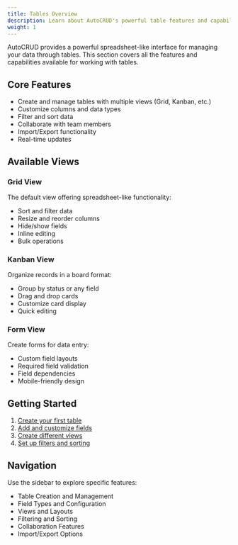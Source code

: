 ```yaml
---
title: Tables Overview
description: Learn about AutoCRUD's powerful table features and capabilities
weight: 1
---
```


AutoCRUD provides a powerful spreadsheet-like interface for managing your data through tables. This section covers all the features and capabilities available for working with tables.

## Core Features

- Create and manage tables with multiple views (Grid, Kanban, etc.)
- Customize columns and data types
- Filter and sort data
- Collaborate with team members
- Import/Export functionality
- Real-time updates

## Available Views

### Grid View

The default view offering spreadsheet-like functionality:

- Sort and filter data
- Resize and reorder columns
- Hide/show fields
- Inline editing
- Bulk operations

### Kanban View

Organize records in a board format:

- Group by status or any field
- Drag and drop cards
- Customize card display
- Quick editing

### Form View

Create forms for data entry:

- Custom field layouts
- Required field validation
- Field dependencies
- Mobile-friendly design

## Getting Started

1. [Create your first table](/docs/tables/create-table)
2. [Add and customize fields](/docs/tables/fields)
3. [Create different views](/docs/tables/views)
4. [Set up filters and sorting](/docs/tables/filters-sorting)

## Navigation

Use the sidebar to explore specific features:

- Table Creation and Management
- Field Types and Configuration
- Views and Layouts
- Filtering and Sorting
- Collaboration Features
- Import/Export Options
